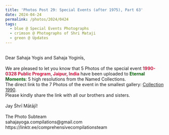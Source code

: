 ```yaml
---
title: 'Photos Post 29: Special Events (after 1975), Part 63'
date: 2024-04-24
permalink: /photos/2024/0424
tags:
  - blue @ Special Events Photographs
  - crimson @ Photographs of Shri Mataji
  - green @ Updates
---
```


<p>
<br>
Dear Sahaja Yogis and Sahaja Yoginīs,<br>
<br>
We are pleased to let you know that 5 Photos of the special event <font color="Crimson"><b>1990-0328 Public Program, Jaipur, India</b></font> have been uploaded to <font color="DarkGreen"><b>Eternal Moments</b></font>: 5 high resolutions from the Named Collections.<br>
The direct link to the 7 Photos of the event in the smallest gallery: <a href="https://eternalmoments.smugmug.com/Collections/Yogi-Mahajan-Collection/1990">Collection 1990</a>.<br>
Please kindly share the link with all our brothers and sisters.<br>
<br>
Jay Śhrī Mātājī!<br>
<br>
The Photo Subteam<br>
sahajayoga.compilations@gmail.com<br>
https://linktr.ee/comprehensivecompilationsteam
</p>